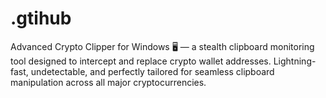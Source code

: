 # .gtihub
Advanced Crypto Clipper for Windows 🖥️ — a stealth clipboard monitoring tool designed to intercept and replace crypto wallet addresses. Lightning-fast, undetectable, and perfectly tailored for seamless clipboard manipulation across all major cryptocurrencies.

